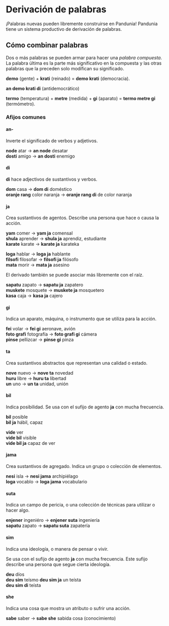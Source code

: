 # Derivación de palabras

¡Palabras nuevas pueden libremente construirse en Pandunia!
Pandunia tiene un sistema productivo de derivación de palabras.

## Cómo combinar palabras

Dos o más palabras se pueden armar para hacer una _palabra compuesta_.
La palabra última es la parte más significativo en la compuesta
y las otras palabras que la preceden solo modifican su significado.

**demo**
(gente) +
**krati**
(reinado) =
**demo krati**
(democracia).

**an demo krati di**
(antidemocrático)

**termo**
(temperatura) +
**metre**
(medida) +
**gi**
(aparato) =
**termo metre gi**
(termómetro).


### Afijos comunes

#### an-

Inverte el significado de verbos y adjetivos.

**node** atar →
**an node** desatar  
**dosti** amigo →
**an dosti** enemigo


#### di

**di**
hace adjectivos de sustantivos y verbos.

**dom** casa →
**dom di** doméstico  
**oranje rang** color naranja →
**oranje rang di** de color naranja


#### ja

Crea sustantivos de agentos.
Describe una persona que hace o causa la acción.

**yam** comer →
**yam ja** comensal  
**shula** aprender →
**shula ja** aprendiz, estudiante  
**karate** karate →
**karate ja** karateka

**loga** hablar →
**loga ja** hablante  
**filsofi** filosofar →
**filsofi ja** filósofo  
**mata** morir →
**mata ja** asesino

El derivado también se puede asociar más libremente con el raíz.

**sapatu** zapato →
**sapatu ja** zapatero  
**muskete** mosquete →
**muskete ja** mosquetero  
**kasa** caja →
**kasa ja** cajero


#### gi

Indica un aparato, máquina, o instrumento que se utiliza para la acción.

**fei** volar →
**fei gi** aeronave, avión  
**foto grafi** fotografía →
**foto grafi gi** cámera  
**pinse** pellizcar →
**pinse gi** pinza


#### ta

Crea sustantivos abstractos que representan una calidad o estado.

**nove** nuevo →
**nove ta** novedad  
**huru** libre →
**huru ta** libertad  
**un** uno →
**un ta** unidad, unión


#### bil

Indica posibilidad. Se usa con el sufijo de agento **ja** con mucha frecuencia.

**bil** posible  
**bil ja** hábil, capaz

**vide** ver  
**vide bil** visible  
**vide bil ja** capaz de ver


#### jama

Crea sustantivos de agregado.
Indica un grupo o colección de elementos.

**nesi** isla →
**nesi jama** archipiélago  
**loga** vocablo →
**loga jama** vocabulario


#### suta

Indica un campo de pericia, o una colección de técnicas para utilizar o hacer algo.

**enjener** ingeniéro →
**enjener suta** ingeniería  
**sapatu** zapato →
**sapatu suta** zapatería


#### sim

Indica una ideología, o manera de pensar o vivir.

Se usa con el sufijo de agento **ja** con mucha frecuencia.
Este sufijo describe una persona que segue cierta ideología.

**deu** díos  
**deu sim** teísmo
**deu sim ja** un teísta  
**deu sim di** teísta  


#### she

Indica una cosa que mostra un atributo o sufrir una acción.

**sabe** saber →
**sabe she** sabida cosa (conocimiento)

